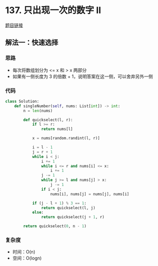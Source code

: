 # 137. 只出现一次的数字 II

[题目链接](https://leetcode.cn/problems/single-number-ii/description)

## 解法一：快速选择

### 思路

- 每次将数组划分为 <= x 和 > x 两部分
- 如果有一侧长度为 3 的倍数 + 1，说明答案在这一侧，可以舍弃另外一侧

### 代码

```py
class Solution:
    def singleNumber(self, nums: List[int]) -> int:
        n = len(nums)

        def quickselect(l, r):
            if l >= r:
                return nums[l]

            x = nums[random.randint(l, r)]

            i = l - 1
            j = r + 1
            while i < j:
                i += 1
                while i <= r and nums[i] <= x:
                    i += 1
                j -= 1
                while j >= l and nums[j] > x:
                    j -= 1
                if i < j:
                    nums[i], nums[j] = nums[j], nums[i]

            if (j - l + 1) % 3 == 1:
                return quickselect(l, j)
            else:
                return quickselect(j + 1, r)

        return quickselect(0, n - 1)
```

### 复杂度

- 时间：O(n)
- 空间：O(logn)
